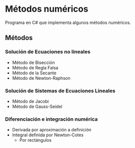 # Métodos numéricos

Programa en C# que implementa algunos métodos numéricos.

## Métodos

### Solución de Ecuaciones no lineales
- Método de Bisección
- Método de Regla Falsa
- Método de la Secante
- Método de Newton-Raphson

### Solución de Sistemas de Ecuaciones Lineales
- Método de Jacobi
- Método de Gauss-Seidel

### Diferenciación e integración numérica
- Derivada por aproximación a definición
- Integral definida por Newton-Cotes
  - Por rectángulos
